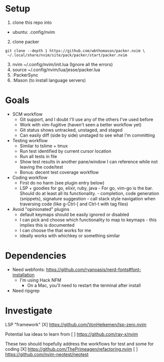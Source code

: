 # Setup

1. clone this repo into
  - ubuntu: .config/nvim
2. clone packer
```
git clone --depth 1 https://github.com/wbthomason/packer.nvim \
 ~/.local/share/nvim/site/pack/packer/start/packer.nvim
```
3. nvim ~/.config/nvim/init.lua (Ignore all the errors)
4. source ~/.config/nvim/lua/jesse/packer.lua
5. :PackerSync
6. :Mason (to install language servers)

# Goals

- SCM workflow
    - Git support, and I doubt I'll use any of the others I've used before
    - Work with vim-fugitive (haven't seen a better workflow yet)
    - Git status shows untracked, unstaged, and staged
    - Can easily diff (side by side) unstaged to see what I'm committing
- Testing workflow
    - Similar to tslime + tmux
    - Run test identified by current cursor location
    - Run all tests in file
    - Show test results in another pane/window I can reference while not leaving the code/test
    - Bonus: decent test coverage workflow
- Coding workflow
    - First do no harm (see plugin entry below)
    - LSP + goodies for go, elixir, ruby, java
          - For go, vim-go is the bar.  Should do at least all its functionality.
          - completion, code generation (snippets), signature suggestion
          - call stack style navigation when traversing code (like g-Ctrl-[ and Ctrl-t with tag files)
- Avoid "opinionated" plugins 
    - default keymaps should be easily ignored or disabled
    - I can pick and choose which functionality to map to keymaps
          - this implies this is documented
    - I can choose the <leader> that works for me
    - ideally works with whichkey or something similar

# Dependencies

- Need webfonts: https://github.com/ryanoasis/nerd-fonts#font-installation
  - I'm using Hack NFM
	- On a Mac, you'll need to restart the terminal after install
- Need ripgrep


# Investigate

LSP "framework"
[X] https://github.com/VonHeikemen/lsp-zero.nvim

Potential lua ideas to learn from
[ ] https://github.com/ray-x/nvim

These two should hopefully address the workflows for test and some for coding
[X] https://github.com/ThePrimeagen/refactoring.nvim
[ ] https://github.com/nvim-neotest/neotest

